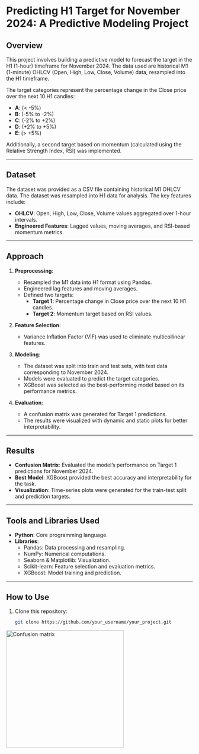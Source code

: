 # Predicting H1 Target for November 2024: A Predictive Modeling Project

## Overview
This project involves building a predictive model to forecast the target in the H1 (1-hour) timeframe for November 2024. The data used are historical M1 (1-minute) OHLCV (Open, High, Low, Close, Volume) data, resampled into the H1 timeframe. 

The target categories represent the percentage change in the Close price over the next 10 H1 candles:
- **A**: (< -5%)
- **B**: (-5% to -2%)
- **C**: (-2% to +2%)
- **D**: (+2% to +5%)
- **E**: (> +5%)

Additionally, a second target based on momentum (calculated using the Relative Strength Index, RSI) was implemented.

---

## Dataset
The dataset was provided as a CSV file containing historical M1 OHLCV data. The dataset was resampled into H1 data for analysis. The key features include:
- **OHLCV**: Open, High, Low, Close, Volume values aggregated over 1-hour intervals.
- **Engineered Features**: Lagged values, moving averages, and RSI-based momentum metrics.

---

## Approach
1. **Preprocessing**:
   - Resampled the M1 data into H1 format using Pandas.
   - Engineered lag features and moving averages.
   - Defined two targets: 
     - **Target 1**: Percentage change in Close price over the next 10 H1 candles.
     - **Target 2**: Momentum target based on RSI values.

2. **Feature Selection**:
   - Variance Inflation Factor (VIF) was used to eliminate multicollinear features.

3. **Modeling**:
   - The dataset was split into train and test sets, with test data corresponding to November 2024.
   - Models were evaluated to predict the target categories.
   - XGBoost was selected as the best-performing model based on its performance metrics.

4. **Evaluation**:
   - A confusion matrix was generated for Target 1 predictions.
   - The results were visualized with dynamic and static plots for better interpretability.

---

## Results
- **Confusion Matrix**: Evaluated the model’s performance on Target 1 predictions for November 2024.
- **Best Model**: XGBoost provided the best accuracy and interpretability for the task.
- **Visualization**: Time-series plots were generated for the train-test split and prediction targets.

---

## Tools and Libraries Used
- **Python**: Core programming language.
- **Libraries**:
  - Pandas: Data processing and resampling.
  - NumPy: Numerical computations.
  - Seaborn & Matplotlib: Visualization.
  - Scikit-learn: Feature selection and evaluation metrics.
  - XGBoost: Model training and prediction.

---

## How to Use
1. Clone this repository:
   ```bash
   git clone https://github.com/your_username/your_project.git
<img width="317" alt="Confusion matrix" src="https://github.com/user-attachments/assets/039a8b42-609c-4b7e-aea8-787939f3a5cc" />
